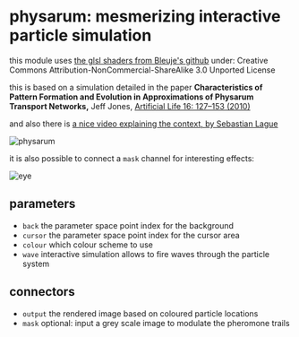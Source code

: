 # physarum: mesmerizing interactive particle simulation

this module uses [the glsl shaders from Bleuje's github](https://github.com/Bleuje/interactive-physarum)
under:
Creative Commons Attribution-NonCommercial-ShareAlike 3.0 Unported License

this is based on a simulation detailed in the paper
**Characteristics of Pattern Formation and Evolution in
Approximations of Physarum Transport Networks,**
Jeff Jones, [Artificial Life 16: 127–153 (2010)](https://doi.org/10.1162/artl.2010.16.2.16202)

and also there is [a nice video explaining the context, by
Sebastian Lague](https://www.youtube.com/watch?v=X-iSQQgOd1A)

![physarum](./physarum.jpg)

it is also possible to connect a `mask` channel for
interesting effects:

![eye](./eye.jpg)

## parameters

* `back` the parameter space point index for the background
* `cursor` the parameter space point index for the cursor area
* `colour` which colour scheme to use
* `wave` interactive simulation allows to fire waves through the particle system

## connectors

* `output` the rendered image based on coloured particle locations
* `mask` optional: input a grey scale image to modulate the pheromone trails
